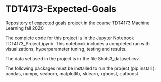 # TDT4173-Expected-Goals
Repository of expected goals project in the course TDT4173 Machine Learning fall 2020

The complete code for this project is in the Jupyter Notebook TDT4173_Project.ipynb.
This notebook includes a completed run with visualizations, hyperparameter tuning, testing and results.

The data set used in the project is in the file Shots3_dataset.csv.

The following packages must be installed to run the project (pip install <package>):
pandas, numpy, seaborn, matplotlib, sklearn, xgboost, catboost
